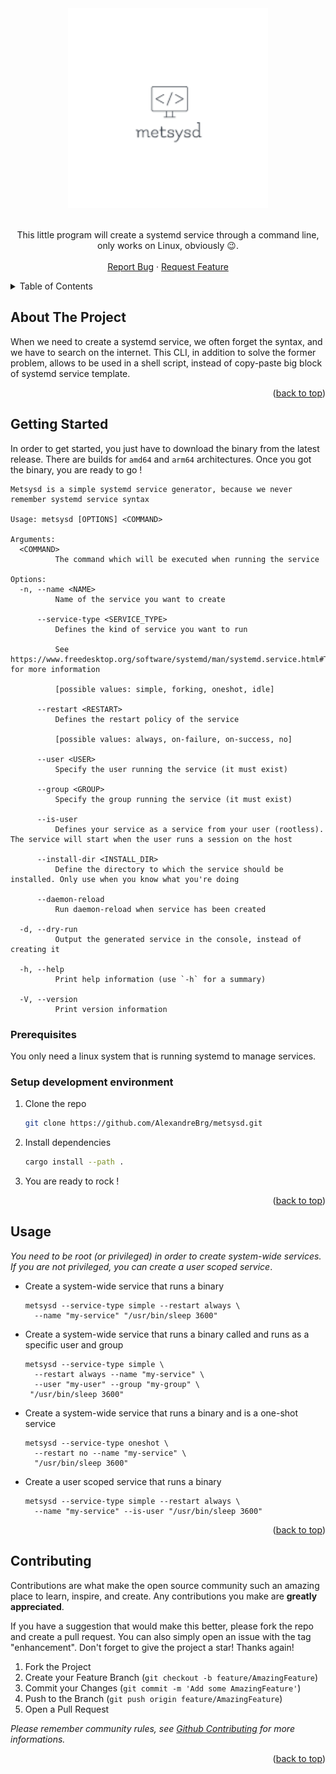 <div align="center">
  <a href="https://github.com/AlexandreBrg/metsysd">
    <img src=".github/logo.png" alt="Logo" width="320" height="320" />
  </a>
  <p align="center">
    <br />
    This little program will create a systemd service through a command line, only works on Linux, obviously 😉.  
    <br />
    <br />
    <a href="https://github.com/AlexandreBrg/metsysd/issues">Report Bug</a>
    ·
    <a href="https://github.com/AlexandreBrg/metsysd/issues">Request Feature</a>
  </p>
</div>



<!-- TABLE OF CONTENTS -->
<details>
  <summary>Table of Contents</summary>
  <ol>
    <li>
      <a href="#about-the-project">About The Project</a>
    </li>
    <li>
      <a href="#getting-started">Getting Started</a>
      <ul>
        <li><a href="#prerequisites">Prerequisites</a></li>
        <li><a href="#installation">Installation</a></li>
      </ul>
    </li>
    <li><a href="#usage">Usage</a></li>
    <li><a href="#contributing">Contributing</a></li>
  </ol>
</details>



<!-- ABOUT THE PROJECT -->
## About The Project

When we need to create a systemd service, we often forget the syntax, and we have to search on the internet.
This CLI, in addition to solve the former problem, allows to be used in a shell script, instead of copy-paste big block
of systemd service template.

<p align="right">(<a href="#readme-top">back to top</a>)</p>



<!-- GETTING STARTED -->
## Getting Started

In order to get started, you just have to download the binary from the latest release. There are builds for `amd64` and 
`arm64` architectures. Once you got the binary, you are ready to go !

```shell
Metsysd is a simple systemd service generator, because we never remember systemd service syntax

Usage: metsysd [OPTIONS] <COMMAND>

Arguments:
  <COMMAND>
          The command which will be executed when running the service

Options:
  -n, --name <NAME>
          Name of the service you want to create

      --service-type <SERVICE_TYPE>
          Defines the kind of service you want to run
          
          See https://www.freedesktop.org/software/systemd/man/systemd.service.html#Type= for more information
          
          [possible values: simple, forking, oneshot, idle]

      --restart <RESTART>
          Defines the restart policy of the service
          
          [possible values: always, on-failure, on-success, no]

      --user <USER>
          Specify the user running the service (it must exist)

      --group <GROUP>
          Specify the group running the service (it must exist)

      --is-user
          Defines your service as a service from your user (rootless). The service will start when the user runs a session on the host

      --install-dir <INSTALL_DIR>
          Define the directory to which the service should be installed. Only use when you know what you're doing

      --daemon-reload
          Run daemon-reload when service has been created

  -d, --dry-run
          Output the generated service in the console, instead of creating it

  -h, --help
          Print help information (use `-h` for a summary)

  -V, --version
          Print version information
```

### Prerequisites

You only need a linux system that is running systemd to manage services.

### Setup development environment

1. Clone the repo
   ```sh
   git clone https://github.com/AlexandreBrg/metsysd.git
   ```
2. Install dependencies
   ```sh
   cargo install --path .
   ```
3. You are ready to rock !

<p align="right">(<a href="#readme-top">back to top</a>)</p>



<!-- USAGE EXAMPLES -->
## Usage

*You need to be root (or privileged) in order to create system-wide services. If you are not privileged, you can
create a user scoped service*.

* Create a system-wide service that runs a binary
  ```shell
  metsysd --service-type simple --restart always \
    --name "my-service" "/usr/bin/sleep 3600"
  ```
  
* Create a system-wide service that runs a binary called and runs as a specific user and group
  ```shell
  metsysd --service-type simple \
    --restart always --name "my-service" \
    --user "my-user" --group "my-group" \
   "/usr/bin/sleep 3600"
  ```
  
* Create a system-wide service that runs a binary and is a one-shot service
  ```shell
  metsysd --service-type oneshot \
    --restart no --name "my-service" \
    "/usr/bin/sleep 3600"
  ```

* Create a user scoped service that runs a binary
  ```shell
  metsysd --service-type simple --restart always \
    --name "my-service" --is-user "/usr/bin/sleep 3600"
  ```

<p align="right">(<a href="#readme-top">back to top</a>)</p>

<!-- CONTRIBUTING -->
## Contributing

Contributions are what make the open source community such an amazing place to learn, inspire, and create. Any contributions you make are **greatly appreciated**.

If you have a suggestion that would make this better, please fork the repo and create a pull request. You can also simply open an issue with the tag "enhancement".
Don't forget to give the project a star! Thanks again!

1. Fork the Project
2. Create your Feature Branch (`git checkout -b feature/AmazingFeature`)
3. Commit your Changes (`git commit -m 'Add some AmazingFeature'`)
4. Push to the Branch (`git push origin feature/AmazingFeature`)
5. Open a Pull Request

*Please remember community rules, see [Github Contributing](https://github.com/github/docs/blob/main/CONTRIBUTING.md) for 
more informations.*

<p align="right">(<a href="#readme-top">back to top</a>)</p>